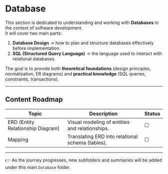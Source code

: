 # Database

This section is dedicated to understanding and working with **Databases** in the context of software development.  
It will cover two main parts:

1. **Database Design** → how to plan and structure databases effectively before implementation.  
2. **SQL (Structured Query Language)** → the language used to interact with relational databases.

The goal is to provide both **theoretical foundations** (design principles, normalization, ER diagrams) and **practical knowledge** (SQL queries, constraints, transactions).

---

## Content Roadmap

| Topic                   | Description                                       | Status |
|--------------------------|---------------------------------------------------|--------|
| ERD (Entity Relationship Diagram) | Visual modeling of entities and relationships. | ☐      |
| Mapping                  | Translating ERD into relational schema (tables). | ☐      |

---

👉 As the journey progresses, new subfolders and summaries will be added under this main `Database` folder.
